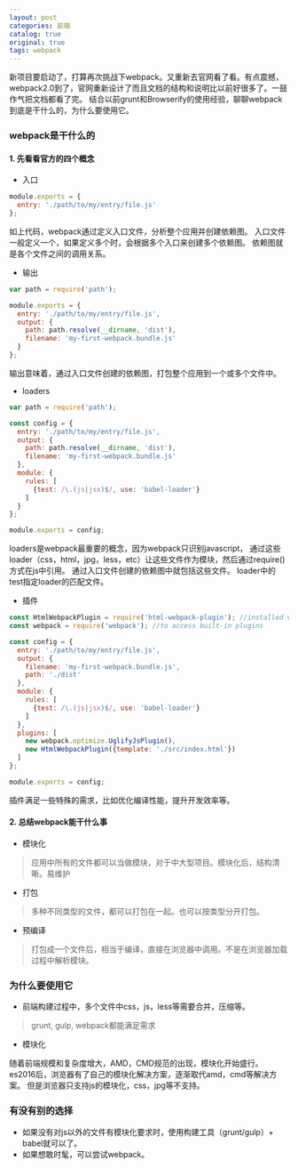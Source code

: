 ```yaml
---
layout: post
categories: 前端
catalog: true
original: true
tags: webpack
---
```


新项目要启动了，打算再次挑战下webpack。又重新去官网看了看。有点震撼，webpack2.0到了，官网重新设计了而且文档的结构和说明比以前好很多了。一鼓作气把文档都看了完。
结合以前grunt和Browserify的使用经验，聊聊webpack到底是干什么的，为什么要使用它。

### webpack是干什么的

#### 1. 先看看官方的四个概念
* 入口

```js
module.exports = {
  entry: './path/to/my/entry/file.js'
};

```
如上代码，webpack通过定义入口文件，分析整个应用并创建依赖图。
入口文件一般定义一个，如果定义多个时，会根据多个入口来创建多个依赖图。
依赖图就是各个文件之间的调用关系。

* 输出

```js
var path = require('path');

module.exports = {
  entry: './path/to/my/entry/file.js',
  output: {
    path: path.resolve(__dirname, 'dist'),
    filename: 'my-first-webpack.bundle.js'
  }
};
```
输出意味着，通过入口文件创建的依赖图，打包整个应用到一个或多个文件中。

* loaders

```js
var path = require('path');

const config = {
  entry: './path/to/my/entry/file.js',
  output: {
    path: path.resolve(__dirname, 'dist'),
    filename: 'my-first-webpack.bundle.js'
  },
  module: {
    rules: [
      {test: /\.(js|jsx)$/, use: 'babel-loader'}
    ]
  }
};

module.exports = config;
```

loaders是webpack最重要的概念，因为webpack只识别javascript，
通过这些loader（css，html，jpg，less，etc）让这些文件作为模块，然后通过require()方式在js中引用。
通过入口文件创建的依赖图中就包括这些文件。
loader中的test指定loader的匹配文件。

* 插件

```js
const HtmlWebpackPlugin = require('html-webpack-plugin'); //installed via npm
const webpack = require('webpack'); //to access built-in plugins

const config = {
  entry: './path/to/my/entry/file.js',
  output: {
    filename: 'my-first-webpack.bundle.js',
    path: './dist'
  },
  module: {
    rules: [
      {test: /\.(js|jsx)$/, use: 'babel-loader'}
    ]
  },
  plugins: [
    new webpack.optimize.UglifyJsPlugin(),
    new HtmlWebpackPlugin({template: './src/index.html'})
  ]
};

module.exports = config;
```

插件满足一些特殊的需求，比如优化编译性能，提升开发效率等。

#### 2. 总结webpack能干什么事
* 模块化
> 应用中所有的文件都可以当做模块，对于中大型项目。模块化后，结构清晰。易维护

* 打包
> 多种不同类型的文件，都可以打包在一起。也可以按类型分开打包。

* 预编译
> 打包成一个文件后，相当于编译，直接在浏览器中调用。不是在浏览器加载过程中解析模块。

### 为什么要使用它
* 前端构建过程中，多个文件中css，js，less等需要合并，压缩等。
> grunt, gulp, webpack都能满足需求

* 模块化
>
随着前端规模和复杂度增大，AMD，CMD规范的出现，模块化开始盛行。
es2016后，浏览器有了自己的模块化解决方案，逐渐取代amd，cmd等解决方案。
但是浏览器只支持js的模块化，css，jpg等不支持。

### 有没有别的选择
* 如果没有对js以外的文件有模块化要求时，使用构建工具（grunt/gulp）+ babel就可以了。
* 如果想敢时髦，可以尝试webpack。



